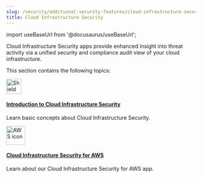 ```yaml
---
slug: /security/additional-security-features/cloud-infrastructure-security
title: Cloud Infrastructure Security
---
```


import useBaseUrl from '@docusaurus/useBaseUrl';

Cloud Infrastructure Security apps provide enhanced insight into threat activity via a unified security and compliance audit view of your cloud infrastructure. 

This section contains the following topics:

<div className="box-wrapper" >
<div className="box smallbox card">
  <div className="container">
  <a href={useBaseUrl('docs/security/additional-security-features/cloud-infrastructure-security/introduction')}><img src={useBaseUrl('img/icons/security/security.png')} alt="Shield icon" width="40"/><h4>Introduction to Cloud Infrastructure Security</h4></a>
  <p>Learn basic concepts about Cloud Infrastructure Security.</p>
  </div>
</div>
<div className="box smallbox card">
  <div className="container">
  <a href={useBaseUrl('docs/security/additional-security-features/cloud-infrastructure-security/cloud-infrastructure-security-for-aws/')}><img src={useBaseUrl('https://upload.wikimedia.org/wikipedia/commons/9/93/Amazon_Web_Services_Logo.svg')} alt="AWS icon" width="50"/><h4>Cloud Infrastructure Security for AWS</h4></a>
  <p>Learn about our Cloud Infrastructure Security for AWS app.</p>
  </div>
</div>
</div>